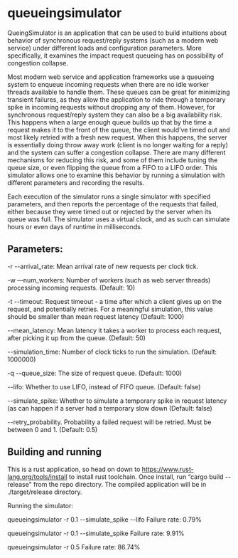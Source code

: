 # queueingsimulator

QueingSimulator is an application that can be used to build intuitions about behavior of synchronous request/reply systems (such as a modern web service) under different loads and configuration parameters. More specifically, it examines the impact request queueing has on possibility of congestion collapse.

Most modern web service and application frameworks use a queueing system to enqueue incoming requests when there are no idle worker threads available to handle them. These queues can be great for minimizing transient failures, as they allow the application to ride through a temporary spike in incoming requests without dropping any of them. However, for synchronous request/reply system they can also be a big availability risk. This happens when a large enough queue builds up that by the time a request makes it to the front of the queue, the client would’ve timed out and most likely retried with a fresh new request. When this happens, the server is essentially doing throw away work (client is no longer waiting for a reply) and the system can suffer a congestion collapse. There are many different mechanisms for reducing this risk, and some of them include tuning the queue size, or even flipping the queue from a FIFO to a LIFO order. This simulator allows one to examine this behavior by running a simulation with different parameters and recording the results.

Each execution of the simulator runs a single simulator with specified parameters, and then reports the percentage of the requests that failed, either because they were timed out or rejected by the server when its queue was full. The simulator uses a virtual clock, and as such can simulate hours or even days of runtime in milliseconds.

## Parameters:

-r --arrival_rate: Mean arrival rate of new requests per clock tick.

-w —num_workers: Number of workers (such as web server threads) processing incoming requests. (Default: 10)

-t --timeout: Request timeout - a time after which a client gives up on the request, and potentially retries. For a meaningful simulation, this value should be smaller than mean request latency (Default: 1000)

--mean_latency: Mean latency it takes a worker to process each request, after picking it up from the queue. (Default: 50)

--simulation_time: Number of clock ticks to run the simulation. (Default: 1000000)

-q --queue_size: The size of request queue. (Default: 1000)

--lifo: Whether to use LIFO, instead of FIFO queue. (Default: false)

--simulate_spike: Whether to simulate a temporary spike in request latency (as can happen if a server had a temporary slow down (Default: false)

--retry_probability. Probability a failed request will be retried. Must be between 0 and 1. (Default: 0.5)

## Building and running

This is a rust application, so head on down to https://www.rust-lang.org/tools/install to install rust toolchain. Once install, run “cargo build --release" from the repo directory. The compiled application will be in ./target/release directory.

Running the simulator:

queueingsimulator -r 0.1 --simulate_spike --lifo
Failure rate: 0.79%

queueingsimulator -r 0.1 --simulate_spike
Failure rate: 9.91%

queueingsimulator -r 0.5
Failure rate: 86.74%
